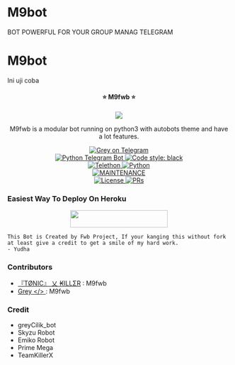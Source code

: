 # M9bot
BOT POWERFUL FOR YOUR GROUP MANAG TELEGRAM 
# M9bot
Ini uji coba
<h4><p align="center"> ⭐ M9fwb ⭐ </p></h4>

<p align="center">
  <img src="https://telegra.ph/file/8098c9b0f89382b8c74a5.jpg">
</p>

<p align="center">M9fwb is a modular bot running on python3 with autobots theme and have a lot features.</p>

<p align="center">
<a href="https://t.me/GreyCilik_bot"> <img src="https://img.shields.io/badge/Grey-Cilik-blue?&logo=telegram" alt="Grey on Telegram" /> </a><br>
<a href="https://python-telegram-bot.org"> <img src="https://img.shields.io/badge/PTB-13.9.11-white?&style=flat-round&logo=github" alt="Python Telegram Bot" /> </a>
<a href="https://github.com/psf/black"><img alt="Code style: black" src="https://img.shields.io/badge/code%20style-black-000000.svg"></a><br>
<a href="https://docs.telethon.dev"> <img src="https://img.shields.io/badge/Telethon-1.24.0-red?&style=flat-round&logo=github" alt="Telethon" /> </a>
<a href="https://docs.python.org"> <img src="https://img.shields.io/badge/Python-3.10.4-purple?&style=flat-round&logo=python" alt="Python" /> </a><br>
<a href="https://github.com/Yudhacristian/M9bot"> <img src="https://img.shields.io/badge/Maintained-Yes-yellow.svg" alt="MAINTENANCE" /> </a><br>
<a href="https://github.com/grey423/GreyCilik/blob/main/LICENSE"> <img src="https://img.shields.io/badge/License-GPLv3-blue.svg" alt="License" /> </a>
<a href="https://makeapullrequest.com"> <img src="https://img.shields.io/badge/PRs-Welcome-blue.svg?style=flat-round" alt="PRs" /> </a>
</p>

### Easiest Way To Deploy On Heroku 

<p align="center"><a href="https://heroku.com/deploy?template=https://github.com/grey423/Cilik"> <img src="https://img.shields.io/badge/Deploy%20To%20Heroku-blue?style=for-the-badge&logo=heroku" width="220" height="38.45"/></a></p>

```
This Bot is Created by Fwb Project, If your kanging this without fork at least give a credit to get a smile of my hard work. 
- Yudha
```

### Contributors
- [『TØNIC』 乂 ₭ILLΣR](https://github.com/Tonic990) : M9fwb
- [ Grey </> ](https://github.com/grey423) : M9fwb 

### Credit
- greyCilik_bot
- Skyzu Robot
- Emiko Robot
- Prime Mega
- TeamKillerX 
